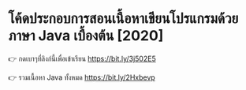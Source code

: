 # โค้ดประกอบการสอนเนื้อหาเขียนโปรแกรมด้วยภาษา Java เบื้องต้น [2020]

👉 กดเบาๆที่ลิงก์นี้เพื่อเข้าเรียน
https://bit.ly/3j502E5

👉 รวมเนื้อหา Java ทั้งหมด 
https://bit.ly/2Hxbevp
